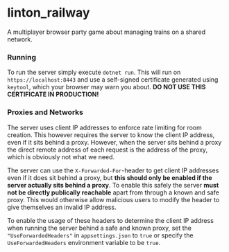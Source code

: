 # linton_railway
A multiplayer browser party game about managing trains on a shared network.

### Running

To run the server simply execute `dotnet run`. This will run on `https://localhost:8443` and use a self-signed certificate generated using `keytool`, which your browser may warn you about. **DO NOT USE THIS CERTIFICATE IN PRODUCTION!**

### Proxies and Networks

The server uses client IP addresses to enforce rate limiting for room creation. This however requires the server to know the client IP address, even if it sits behind a proxy. However, when the server sits behind a proxy the direct remote address of each request is the address of the proxy, which is obviously not what we need.

The server can use the `X-Forwarded-For`-header to get client IP addresses even if it does sit behind a proxy, but **this should only be enabled if the server actually sits behind a proxy**. To enable this safely the server **must not be directly publically reachable** apart from through a known and safe proxy. This would otherwise allow malicious users to modify the header to give themselves an invalid IP address.

To enable the usage of these headers to determine the client IP address when running the server behind a safe and known proxy, set the `"UseForwardedHeaders"` in `appsettings.json` to `true` or specify the `UseForwardedHeaders` environment variable to be `true`.
